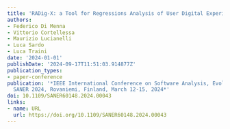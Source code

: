 ```yaml
---
title: 'RADig-X: a Tool for Regressions Analysis of User Digital Experience'
authors:
- Federico Di Menna
- Vittorio Cortellessa
- Maurizio Lucianelli
- Luca Sardo
- Luca Traini
date: '2024-01-01'
publishDate: '2024-09-17T11:51:03.914877Z'
publication_types:
- paper-conference
publication: '*IEEE International Conference on Software Analysis, Evolution and Reengineering,
  SANER 2024, Rovaniemi, Finland, March 12-15, 2024*'
doi: 10.1109/SANER60148.2024.00043
links:
- name: URL
  url: https://doi.org/10.1109/SANER60148.2024.00043
---
```

